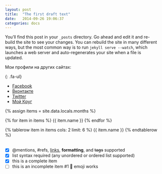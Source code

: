 ```yaml
---
layout: post
title:  "The first draft text"
date:   2014-09-26 19:06:37
categories: docs
---
```


You’ll find this post in your `_posts` directory. Go ahead and edit it and re-build the site to see your changes. You can rebuild the site in many different ways, but the most common way is to run `jekyll serve --watch`, which launches a web server and auto-regenerates your site when a file is updated.

Мои профили на других сайтах: 

{: .fa-ul}
  - <i class="fa-li fa fa-facebook brand"></i>[Facebook](https://www.facebook.com/dmitry.kalinnikov.3)
  - <i class="fa-li fa fa-vk brand"></i>[Вконтакте](https://www.vk.com/beeos)
  - <i class="fa-li fa fa-twitter brand"></i>[Twitter](https://www.twitter.com/beeos)
  - <i class="fa-li fa fa-weibo brand"></i>[Мой Круг](https://www.twitter.com/beeos)

{% assign items = site.data.locals.months %}

{% for item in items %}
{{ item.name }}
{% endfor %}

<table>
{% tablerow item in items cols: 2 limit: 6 %}
    {{ item.name }}
{% endtablerow %}
</table>

- [x] @mentions, #refs, [links](), **formatting**, and <del>tags</del> supported
- [x] list syntax required (any unordered or ordered list supported)
- [x] this is a complete item
- [ ] this is an incomplete item #1 :100: emoji works
